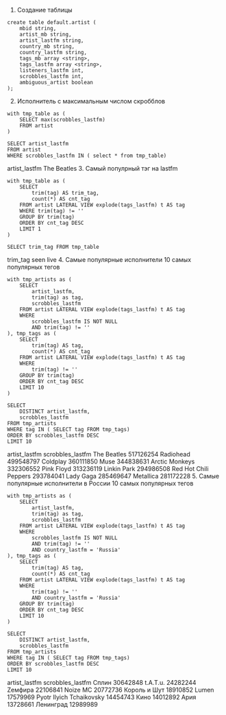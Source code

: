 1. Создание таблицы
```
create table default.artist (
    mbid string,
    artist_mb string,
    artist_lastfm string,
    country_mb string,
    country_lastfm string,
    tags_mb array <string>,
    tags_lastfm array <string>,
    listeners_lastfm int,
    scrobbles_lastfm int,
    ambiguous_artist boolean
);
```
2. Исполнитель с максимальным числом скробблов
```
with tmp_table as (
    SELECT max(scrobbles_lastfm)
    FROM artist
)

SELECT artist_lastfm
FROM artist
WHERE scrobbles_lastfm IN ( select * from tmp_table)
```
artist_lastfm
The Beatles
3. Самый популрный тэг на lastfm
```
with tmp_table as (
    SELECT
        trim(tag) AS trim_tag,
        count(*) AS cnt_tag
    FROM artist LATERAL VIEW explode(tags_lastfm) t AS tag
    WHERE trim(tag) != ''
    GROUP BY trim(tag)
    ORDER BY cnt_tag DESC
    LIMIT 1
)

SELECT trim_tag FROM tmp_table
```
trim_tag
seen live
4. Самые популярные исполнители 10 самых популярных тегов
```
with tmp_artists as (
    SELECT
        artist_lastfm,
        trim(tag) as tag,
        scrobbles_lastfm
    FROM artist LATERAL VIEW explode(tags_lastfm) t AS tag
    WHERE
        scrobbles_lastfm IS NOT NULL
        AND trim(tag) != ''
), tmp_tags as (
    SELECT
        trim(tag) AS tag,
        count(*) AS cnt_tag
    FROM artist LATERAL VIEW explode(tags_lastfm) t AS tag
    WHERE
        trim(tag) != ''
    GROUP BY trim(tag)
    ORDER BY cnt_tag DESC
    LIMIT 10
)

SELECT
    DISTINCT artist_lastfm,
    scrobbles_lastfm
FROM tmp_artists
WHERE tag IN ( SELECT tag FROM tmp_tags)
ORDER BY scrobbles_lastfm DESC
LIMIT 10
```
artist_lastfm	scrobbles_lastfm
The Beatles	517126254
Radiohead	499548797
Coldplay	360111850
Muse	344838631
Arctic Monkeys	332306552
Pink Floyd	313236119
Linkin Park	294986508
Red Hot Chili Peppers	293784041
Lady Gaga	285469647
Metallica	281172228
5. Самые популярные исполнители в России 10 самых популярных тегов 
```
with tmp_artists as (
    SELECT
        artist_lastfm,
        trim(tag) as tag,
        scrobbles_lastfm
    FROM artist LATERAL VIEW explode(tags_lastfm) t AS tag
    WHERE
        scrobbles_lastfm IS NOT NULL
        AND trim(tag) != ''
        AND country_lastfm = 'Russia'
), tmp_tags as (
    SELECT
        trim(tag) AS tag,
        count(*) AS cnt_tag
    FROM artist LATERAL VIEW explode(tags_lastfm) t AS tag
    WHERE
        trim(tag) != '' 
        AND country_lastfm = 'Russia'
    GROUP BY trim(tag)
    ORDER BY cnt_tag DESC
    LIMIT 10
)

SELECT
    DISTINCT artist_lastfm,
    scrobbles_lastfm
FROM tmp_artists
WHERE tag IN ( SELECT tag FROM tmp_tags)
ORDER BY scrobbles_lastfm DESC
LIMIT 10
```
artist_lastfm	scrobbles_lastfm
Сплин	30642848
t.A.T.u.	24282244
Zемфира	22106841
Noize MC	20772736
Король и Шут	18910852
Lumen	17579969
Pyotr Ilyich Tchaikovsky	14454743
Кино	14012892
Ария	13728661
Ленинград	12989989